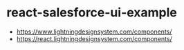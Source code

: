 # react-salesforce-ui-example

- https://www.lightningdesignsystem.com/components/
- https://react.lightningdesignsystem.com/components/
